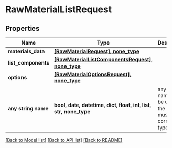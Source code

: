 # RawMaterialListRequest


## Properties
Name | Type | Description | Notes
------------ | ------------- | ------------- | -------------
**materials_data** | [**[RawMaterialRequest], none_type**](RawMaterialRequest.md) |  | [optional] 
**list_components** | [**[RawMaterialListComponentsRequest], none_type**](RawMaterialListComponentsRequest.md) |  | [optional] 
**options** | [**[RawMaterialOptionsRequest], none_type**](RawMaterialOptionsRequest.md) |  | [optional] 
**any string name** | **bool, date, datetime, dict, float, int, list, str, none_type** | any string name can be used but the value must be the correct type | [optional]

[[Back to Model list]](../README.md#documentation-for-models) [[Back to API list]](../README.md#documentation-for-api-endpoints) [[Back to README]](../README.md)


